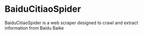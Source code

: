 # BaiduCitiaoSpider

BaiduCitiaoSpider is a web scraper designed to crawl and extract information from Baidu Baike 